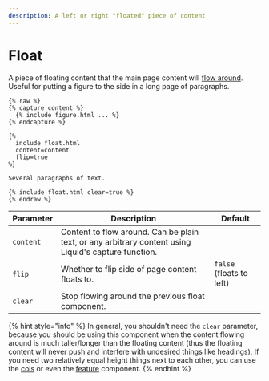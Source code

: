 ```yaml
---
description: A left or right "floated" piece of content
---
```


# Float

A piece of floating content that the main page content will [flow around](https://developer.mozilla.org/en-US/docs/Web/CSS/float). Useful for putting a figure to the side in a long page of paragraphs.

```liquid
{% raw %}
{% capture content %}
  {% include figure.html ... %}
{% endcapture %}

{%
  include float.html
  content=content
  flip=true
%}

Several paragraphs of text.

{% include float.html clear=true %}
{% endraw %}
```

| Parameter | Description                                                                                          | Default                  |
| --------- | ---------------------------------------------------------------------------------------------------- | ------------------------ |
| `content` | Content to flow around. Can be plain text, or any arbitrary content using Liquid's capture function. |                          |
| `flip`    | Whether to flip side of page content floats to.                                                      | `false` (floats to left) |
| `clear`   | Stop flowing around the previous float component.                                                    |                          |

{% hint style="info" %}
In general, you shouldn't need the `clear` parameter, because you should be using this component when the content flowing around is much taller/longer than the floating content (thus the floating content will never push and interfere with undesired things like headings). If you need two relatively equal height things next to each other, you can use the [cols](cols.md) or even the [feature](feature.md) component.
{% endhint %}
